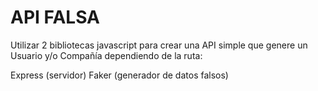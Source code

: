 # API FALSA

Utilizar 2 bibliotecas javascript para crear una API simple que genere un Usuario y/o Compañía dependiendo de la ruta:

Express (servidor)
Faker (generador de datos falsos)
